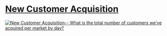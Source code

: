 # [New Customer Acquisition](https://public.tableau.com/app/profile/jiakun.zheng/viz/LOD5-NewCustomerAcquisition_16589761093450/NewCustomerAcquisition)

<div class='tableauPlaceholder' id='viz1660501566869' style='position: relative'><noscript><a href='#'><img
                alt='New Customer Acquisition-- What is the total number of customers we’ve acquired per market by day? '
                src='https:&#47;&#47;public.tableau.com&#47;static&#47;images&#47;LO&#47;LOD5-NewCustomerAcquisition_16589761093450&#47;NewCustomerAcquisition&#47;1_rss.png'
                style='border: none' /></a></noscript></div>
